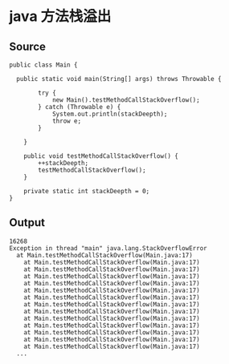 java 方法栈溢出
===============

## Source

    public class Main {
    
      public static void main(String[] args) throws Throwable {
    		
    		try {
    			new Main().testMethodCallStackOverflow();
    		} catch (Throwable e) {
    			System.out.println(stackDeepth);
    			throw e;
    		}
    		
    	}
    	
    	public void testMethodCallStackOverflow() {
    		++stackDeepth;
    		testMethodCallStackOverflow();
    	}
    
    	private static int stackDeepth = 0;
    }

## Output

    16268
    Exception in thread "main" java.lang.StackOverflowError
      at Main.testMethodCallStackOverflow(Main.java:17)
    	at Main.testMethodCallStackOverflow(Main.java:17)
    	at Main.testMethodCallStackOverflow(Main.java:17)
    	at Main.testMethodCallStackOverflow(Main.java:17)
    	at Main.testMethodCallStackOverflow(Main.java:17)
    	at Main.testMethodCallStackOverflow(Main.java:17)
    	at Main.testMethodCallStackOverflow(Main.java:17)
    	at Main.testMethodCallStackOverflow(Main.java:17)
    	at Main.testMethodCallStackOverflow(Main.java:17)
    	at Main.testMethodCallStackOverflow(Main.java:17)
    	at Main.testMethodCallStackOverflow(Main.java:17)
    	at Main.testMethodCallStackOverflow(Main.java:17)
    	at Main.testMethodCallStackOverflow(Main.java:17)
    	at Main.testMethodCallStackOverflow(Main.java:17)
      ...    
